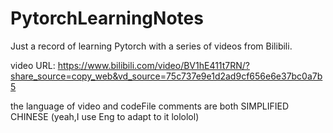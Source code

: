 # PytorchLearningNotes
Just a record of learning Pytorch with a series of videos from Bilibili.

video URL: https://www.bilibili.com/video/BV1hE411t7RN/?share_source=copy_web&vd_source=75c737e9e1d2ad9cf656e6e37bc0a7b5

the language of video and codeFile comments are both SIMPLIFIED CHINESE (yeah,I use Eng to adapt to it lololol)
